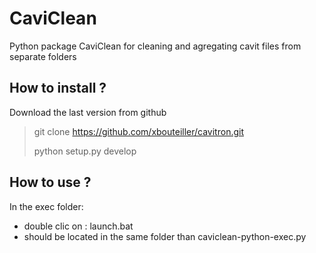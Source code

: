 # CaviClean

Python package CaviClean for cleaning and agregating cavit files from separate folders


## How to install ?

Download the last version from github

>
> git clone https://github.com/xbouteiller/cavitron.git
>
> python setup.py develop
>

## How to use ?

In the exec folder:

- double clic on : launch.bat
- should be located in the same folder than caviclean-python-exec.py
